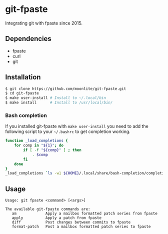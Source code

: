 # git-fpaste

Integrating git with fpaste since 2015.

## Dependencies

- fpaste
- curl
- git


## Installation

```bash
$ git clone https://github.com/moonlite/git-fpaste.git
$ cd git-fpaste
$ make user-install # Install to ~/.local/bin
$ make install      # Install to /usr/local/bin/
```

### Bash completion

If you installed git-fpaste with `make user-install` you need to add the following script to your `~/.bashrc` to get completion working.

```bash
function _load_completions {
    for comp in "${1}"; do
        if [ -f "${comp}" ] ; then
            . $comp
        fi
    done
}
_load_completions `ls -w1 ${HOME}/.local/share/bash-completion/completions/*`
```


## Usage

    Usage: git fpaste <command> [<args>]
    
    The available git-fpaste commands are:
       am             Apply a mailbox formatted patch series from fpaste
       apply          Apply a patch from fpaste
       diff           Post changes between commits to fpaste
       format-patch   Post a mailbox formatted patch series to fpaste

